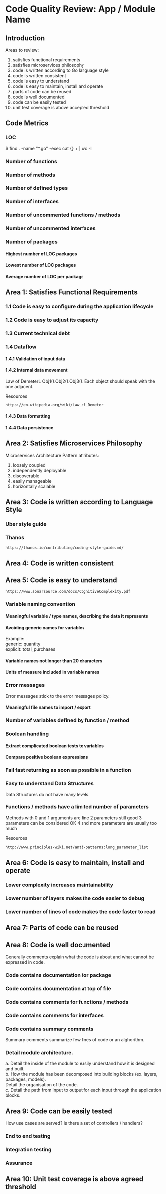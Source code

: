 # Code Quality Review: App / Module Name
## Introduction
Areas to review:
1. satisfies functional requirements
2. satisfies microservices philosophy
3. code is written according to Go language style
4. code is written consistent
5. code is easy to understand
6. code is easy to maintain, install and operate
7. parts of code can be reused
8. code is well documented
9. code can be easily tested
10. unit test coverage is above accepted threshold

## Code Metrics
### LOC
$ find . -name "*.go" -exec cat {} + | wc -l

### Number of functions
### Number of methods
### Number of defined types
### Number of interfaces
### Number of uncommented functions / methods
### Number of uncommented interfaces
### Number of packages
#### Highest number of LOC packages
#### Lowest number of LOC packages
#### Average number of LOC per package

## Area 1:  Satisfies Functional Requirements
### 1.1 Code is easy to configure during the application lifecycle
### 1.2 Code is easy to adjust its capacity
### 1.3 Current technical debt 
### 1.4 Dataflow
#### 1.4.1 Validation of input data
#### 1.4.2 Internal data movement
Law of DemeterL Obj1().Obj2().Obj3(). Each object should speak with the one adjacent.

Resources
```html
https://en.wikipedia.org/wiki/Law_of_Demeter
```

#### 1.4.3 Data formatting
#### 1.4.4 Data persistence

## Area 2:  Satisfies Microservices Philosophy
Microservices Architecture Pattern attributes:
1. loosely coupled
2. independently deployable
3. discoverable
4. easily manageable
5. horizontally scalable

## Area 3:  Code is written according to Language Style
### Uber style guide
### Thanos
```
https://thanos.io/contributing/coding-style-guide.md/
```

## Area 4:  Code is written consistent

## Area 5:  Code is easy to understand
```
https://www.sonarsource.com/docs/CognitiveComplexity.pdf
```
### Variable naming convention
#### Meaningful variable / type names, describing the data it represents
#### Avoiding generic names for variables
Example: <br/>
generic: quantity <br/>
explicit: total_purchases
#### Variable names not longer than 20 characters
#### Units of measure included in variable names
### Error messages
Error messages stick to the error messages policy.

#### Meaningful file names to import / export

### Number of variables defined by function / method

### Boolean handling
#### Extract complicated boolean tests to variables
#### Compare positive boolean expressions 

### Fail fast returning as soon as possible in a function
### Easy to understand Data Structures
Data Structures do not have many levels.

### Functions / methods have a limited number of parameters
Methods with 0 and 1 arguments are fine
2 parameters still good
3 parameters can be considered OK
4 and more parameters are usually too much

Resources
```html
http://www.principles-wiki.net/anti-patterns:long_parameter_list
```

## Area 6:  Code is easy to maintain, install and operate
### Lower complexity increases maintainability
### Lower number of layers makes the code easier to debug
### Lower number of lines of code makes the code faster to read


## Area 7:  Parts of code can be reused

## Area 8:  Code is well documented
Generally comments explain what the code is about and what cannot be expressed in code.
### Code contains documentation for package
### Code contains documentation at top of file
### Code contains comments for functions / methods
### Code contains comments for interfaces
### Code contains summary comments
Summary comments summarize few lines of code or an alghorithm.

### Detail module architecture.
a. Detail the inside of the module to easily understand how it is designed and built.<br/>
b. How the module has been decomposed into building blocks (ex. layers, packages, models).<br/>
Detail the organisation of the code.<br/>
c. Detail the path from input to output for each input through the application blocks.

## Area 9:  Code can be easily tested
How use cases are served? Is there a set of controllers / handlers?

### End to end testing
### Integration testing
### Assurance

## Area 10: Unit test coverage is above agreed threshold
